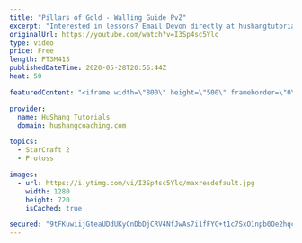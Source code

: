 ```yaml
---
title: "Pillars of Gold - Walling Guide PvZ"
excerpt: "Interested in lessons? Email Devon directly at hushangtutorials@outlook.com ------------------------------------------------------------------------------------------------------- Want to support HuShang Tutorials directly? Patreon is a website where you can contribute a monthly donation that will help"
originalUrl: https://youtube.com/watch?v=I3Sp4sc5Ylc
type: video
price: Free
length: PT3M41S
publishedDateTime: 2020-05-28T20:56:44Z
heat: 50

featuredContent: "<iframe width=\"800\" height=\"500\" frameborder=\"0\" src=\"https://www.youtube.com/embed/I3Sp4sc5Ylc\" allow=\"accelerometer; autoplay; encrypted-media; gyroscope; picture-in-picture\" allowfullscreen></iframe>"

provider:
  name: HuShang Tutorials
  domain: hushangcoaching.com

topics:
  - StarCraft 2
  - Protoss

images:
  - url: https://i.ytimg.com/vi/I3Sp4sc5Ylc/maxresdefault.jpg
    width: 1280
    height: 720
    isCached: true

secured: "9tFKuwiijGteaUDdUKyCnDbDjCRV4NfJwAs7i1fFYC+t1c7SxO1npb0Oe2hqcuspF8DOuVMgeQg/XI/GkCj9k8yvGHC1OMhcnvKgR2j/rVszJFDHr2u/Wk/Q/TxGBg5+aWrzlcZ0tWEFSciPvZ06/PcFRvLlHVhdPSwJlMBwvUwR1H8P9HMFVd0PoBVEJwhOjFBLyJ9JCNDaq9bQCoEKNhQMcCSEH1ZvIfBW6v1Hy22AyR4ixzkMZR1XmkiPjeo0n9PK6gR7FfkghTdBPwMVvgmQWWRkZIbE/rNC8QzfCcJ26j34P0pnfJ2a6ej3Y/OiuRVQFh5Hzm91EyV71nHxdaoLodDLyW8PKPNXzmrfDdgDAo8qg5i7FsvhLJmjbnG3L/aSKkKJjJSU0QmCuGP1cXfiey3+Rx7tKxbU7EhRLWo=;d0y48wnUZ8PH248EBsexWw=="
---
```


